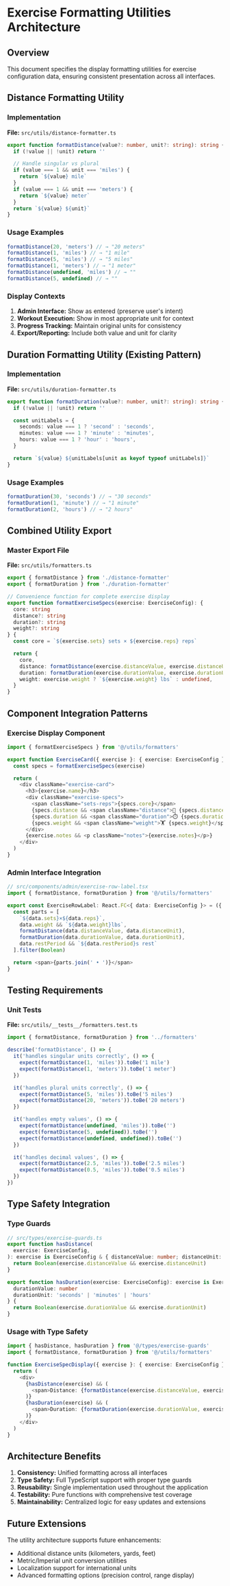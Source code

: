 # Exercise Formatting Utilities Architecture

## Overview

This document specifies the display formatting utilities for exercise configuration data, ensuring consistent presentation across all interfaces.

## Distance Formatting Utility

### Implementation

**File:** `src/utils/distance-formatter.ts`

```typescript
export function formatDistance(value?: number, unit?: string): string {
  if (!value || !unit) return ''

  // Handle singular vs plural
  if (value === 1 && unit === 'miles') {
    return `${value} mile`
  }
  if (value === 1 && unit === 'meters') {
    return `${value} meter`
  }
  return `${value} ${unit}`
}
```

### Usage Examples

```typescript
formatDistance(20, 'meters') // → "20 meters"
formatDistance(1, 'miles') // → "1 mile"
formatDistance(5, 'miles') // → "5 miles"
formatDistance(1, 'meters') // → "1 meter"
formatDistance(undefined, 'miles') // → ""
formatDistance(5, undefined) // → ""
```

### Display Contexts

1. **Admin Interface:** Show as entered (preserve user's intent)
2. **Workout Execution:** Show in most appropriate unit for context
3. **Progress Tracking:** Maintain original units for consistency
4. **Export/Reporting:** Include both value and unit for clarity

## Duration Formatting Utility (Existing Pattern)

### Implementation

**File:** `src/utils/duration-formatter.ts`

```typescript
export function formatDuration(value?: number, unit?: string): string {
  if (!value || !unit) return ''

  const unitLabels = {
    seconds: value === 1 ? 'second' : 'seconds',
    minutes: value === 1 ? 'minute' : 'minutes',
    hours: value === 1 ? 'hour' : 'hours',
  }

  return `${value} ${unitLabels[unit as keyof typeof unitLabels]}`
}
```

### Usage Examples

```typescript
formatDuration(30, 'seconds') // → "30 seconds"
formatDuration(1, 'minute') // → "1 minute"
formatDuration(2, 'hours') // → "2 hours"
```

## Combined Utility Export

### Master Export File

**File:** `src/utils/formatters.ts`

```typescript
export { formatDistance } from './distance-formatter'
export { formatDuration } from './duration-formatter'

// Convenience function for complete exercise display
export function formatExerciseSpecs(exercise: ExerciseConfig): {
  core: string
  distance?: string
  duration?: string
  weight?: string
} {
  const core = `${exercise.sets} sets × ${exercise.reps} reps`

  return {
    core,
    distance: formatDistance(exercise.distanceValue, exercise.distanceUnit),
    duration: formatDuration(exercise.durationValue, exercise.durationUnit),
    weight: exercise.weight ? `${exercise.weight} lbs` : undefined,
  }
}
```

## Component Integration Patterns

### Exercise Display Component

```typescript
import { formatExerciseSpecs } from '@/utils/formatters'

export function ExerciseCard({ exercise }: { exercise: ExerciseConfig }) {
  const specs = formatExerciseSpecs(exercise)

  return (
    <div className="exercise-card">
      <h3>{exercise.name}</h3>
      <div className="exercise-specs">
        <span className="sets-reps">{specs.core}</span>
        {specs.distance && <span className="distance">📏 {specs.distance}</span>}
        {specs.duration && <span className="duration">⏱️ {specs.duration}</span>}
        {specs.weight && <span className="weight">🏋️ {specs.weight}</span>}
      </div>
      {exercise.notes && <p className="notes">{exercise.notes}</p>}
    </div>
  )
}
```

### Admin Interface Integration

```typescript
// src/components/admin/exercise-row-label.tsx
import { formatDistance, formatDuration } from '@/utils/formatters'

export const ExerciseRowLabel: React.FC<{ data: ExerciseConfig }> = ({ data }) => {
  const parts = [
    `${data.sets}×${data.reps}`,
    data.weight && `${data.weight}lbs`,
    formatDistance(data.distanceValue, data.distanceUnit),
    formatDuration(data.durationValue, data.durationUnit),
    data.restPeriod && `${data.restPeriod}s rest`
  ].filter(Boolean)

  return <span>{parts.join(' • ')}</span>
}
```

## Testing Requirements

### Unit Tests

**File:** `src/utils/__tests__/formatters.test.ts`

```typescript
import { formatDistance, formatDuration } from '../formatters'

describe('formatDistance', () => {
  it('handles singular units correctly', () => {
    expect(formatDistance(1, 'miles')).toBe('1 mile')
    expect(formatDistance(1, 'meters')).toBe('1 meter')
  })

  it('handles plural units correctly', () => {
    expect(formatDistance(5, 'miles')).toBe('5 miles')
    expect(formatDistance(20, 'meters')).toBe('20 meters')
  })

  it('handles empty values', () => {
    expect(formatDistance(undefined, 'miles')).toBe('')
    expect(formatDistance(5, undefined)).toBe('')
    expect(formatDistance(undefined, undefined)).toBe('')
  })

  it('handles decimal values', () => {
    expect(formatDistance(2.5, 'miles')).toBe('2.5 miles')
    expect(formatDistance(0.5, 'miles')).toBe('0.5 miles')
  })
})
```

## Type Safety Integration

### Type Guards

```typescript
// src/types/exercise-guards.ts
export function hasDistance(
  exercise: ExerciseConfig,
): exercise is ExerciseConfig & { distanceValue: number; distanceUnit: 'meters' | 'miles' } {
  return Boolean(exercise.distanceValue && exercise.distanceUnit)
}

export function hasDuration(exercise: ExerciseConfig): exercise is ExerciseConfig & {
  durationValue: number
  durationUnit: 'seconds' | 'minutes' | 'hours'
} {
  return Boolean(exercise.durationValue && exercise.durationUnit)
}
```

### Usage with Type Safety

```typescript
import { hasDistance, hasDuration } from '@/types/exercise-guards'
import { formatDistance, formatDuration } from '@/utils/formatters'

function ExerciseSpecDisplay({ exercise }: { exercise: ExerciseConfig }) {
  return (
    <div>
      {hasDistance(exercise) && (
        <span>Distance: {formatDistance(exercise.distanceValue, exercise.distanceUnit)}</span>
      )}
      {hasDuration(exercise) && (
        <span>Duration: {formatDuration(exercise.durationValue, exercise.durationUnit)}</span>
      )}
    </div>
  )
}
```

## Architecture Benefits

1. **Consistency:** Unified formatting across all interfaces
2. **Type Safety:** Full TypeScript support with proper type guards
3. **Reusability:** Single implementation used throughout the application
4. **Testability:** Pure functions with comprehensive test coverage
5. **Maintainability:** Centralized logic for easy updates and extensions

## Future Extensions

The utility architecture supports future enhancements:

- Additional distance units (kilometers, yards, feet)
- Metric/Imperial unit conversion utilities
- Localization support for international units
- Advanced formatting options (precision control, range display)
